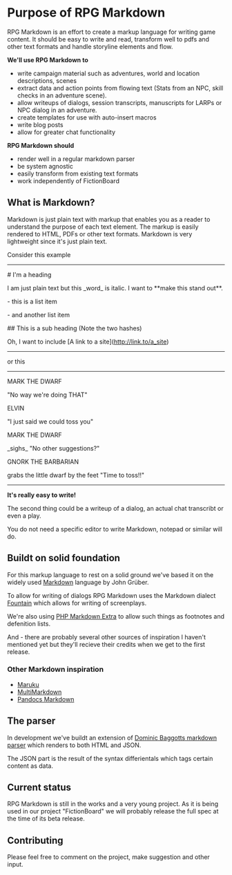 # Purpose of RPG Markdown

RPG Markdown is an effort to create a markup language for writing game content. It should be easy to write and read, transform well
to pdfs and other text formats and handle storyline elements and flow.

**We'll use RPG Markdown to**

- write campaign material such as adventures, world and location descriptions, scenes
- extract data and action points from flowing text (Stats from an NPC, skill checks in an adventure scene).
- allow writeups of dialogs, session transcripts, manuscripts for LARPs or NPC dialog in an adventure.
- create templates for use with auto-insert macros
- write blog posts
- allow for greater chat functionality

**RPG Markdown should**

- render well in a regular markdown parser
- be system agnostic
- easily transform from existing text formats
- work independently of FictionBoard

## What is Markdown?

Markdown is just plain text with markup that enables you as a reader to understand the purpose of each text element. The markup is easily rendered to HTML, PDFs or other text formats. Markdown is very lightweight since it's just plain text.

Consider this example
- - -

\# I'm a heading

I am just plain text but this \_word_ is italic. I want to \*\*make this stand out**.

\- this is a list item

\- and another list item

\## This is a sub heading (Note the two hashes)

Oh, I want to include \[A link to a site](http://link.to/a_site) 

- - -

or this

- - - 

MARK THE DWARF

"No way we're doing THAT"

ELVIN

"I just said we could toss you"

MARK THE DWARF

\_sighs_
"No other suggestions?"

GNORK THE BARBARIAN

grabs the little dwarf by the feet
"Time to toss!!"

- - -

**It's really easy to write!**

The second thing could be a writeup of a dialog, an actual chat transcribt or even a play.


You do not need a specific editor to write Markdown, notepad or similar will do.


## Buildt on solid foundation

For this markup language to rest on a solid ground we've based it on the widely used [Markdown](http://daringfireball.net/projects/markdown/) language by John Grüber.

To allow for writing of dialogs RPG Markdown uses the Markdown dialect [Fountain](http://fountain.io/) which allows for writing of screenplays.

We're also using [PHP Markdown Extra](http://michelf.ca/projects/php-markdown/extra/) to allow such things as footnotes and defenition lists.

And - there are probably several other sources of inspiration I haven't mentioned yet but they'll recieve their credits when we get to the first release.

### Other Markdown inspiration

- [Maruku](http://maruku.rubyforge.org/maruku.html)
- [MultiMarkdown](http://fletcherpenney.net/multimarkdown/)
- [Pandocs Markdown](http://johnmacfarlane.net/pandoc/README.html#pandocs-markdown)

## The parser

In development we've buildt an extension of [Dominic Baggotts markdown parser](https://github.com/evilstreak/markdown-js) which renders to both HTML and JSON.

The JSON part is the result of the syntax differientals which tags certain content as data.

## Current status

RPG Markdown is still in the works and a very young project. As it is being used in our project "FictionBoard" we will probably release the full spec at the time of its beta release.

## Contributing 

Please feel free to comment on the project, make suggestion and other input.